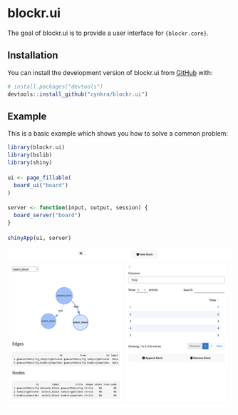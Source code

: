 
<!-- README.md is generated from README.Rmd. Please edit that file -->

# blockr.ui

<!-- badges: start -->
<!-- badges: end -->

The goal of blockr.ui is to provide a user interface for
`{blockr.core}`.

## Installation

You can install the development version of blockr.ui from
[GitHub](https://github.com/) with:

``` r
# install.packages("devtools")
devtools::install_github("cynkra/blockr.ui")
```

## Example

This is a basic example which shows you how to solve a common problem:

``` r
library(blockr.ui)
library(bslib)
library(shiny)

ui <- page_fillable(
  board_ui("board")
)

server <- function(input, output, session) {
  board_server("board")
}

shinyApp(ui, server)
```

![](./man/figures/blockr2.png)
